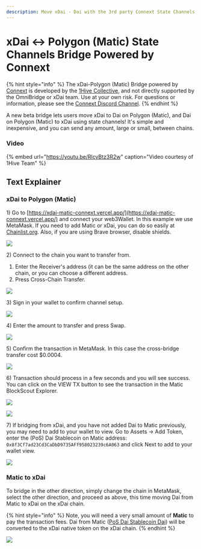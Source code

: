 ```yaml
---
description: Move xDai - Dai with the 3rd party Connext State Channels Bridge
---
```


# xDai &lt;-&gt; Polygon \(Matic\) State Channels Bridge Powered by Connext

{% hint style="info" %}
The xDai-Polygon \(Matic\) Bridge powered by [Connext](https://connext.network/) is developed by the [1Hive Collective](https://1hive.org/#/home), and not directly supported by the OmniBridge or xDai team. Use at your own risk. For questions or information, please see the [Connext Discord Channel](https://discord.gg/8YcWCfbp).
{% endhint %}

A new beta bridge lets users move xDai to Dai on Polygon \(Matic\), and Dai on Polygon \(Matic\) to xDai using state channels!  It's simple and inexpensive, and you can send any amount, large or small, between chains.

### Video

{% embed url="https://youtu.be/RlcyBtz3R2w" caption="Video courtesy of 1Hive Team" %}

## Text Explainer

### xDai to Polygon \(Matic\)

1\) Go to [https://xdai-matic-connext.vercel.app/](https://xdai-matic-connext.vercel.app/) and connect your web3Wallet. In this example we use MetaMask. If you need to add Matic or xDai, you can do so easily at [Chainlist.org](https://chainlist.org/). Also, if you are using Brave browser, disable shields.

![](../../.gitbook/assets/1connext.png)

2\) Connect to the chain you want to transfer from. 

1. Enter the Receiver's address \(it can be the same address on the other chain, or you can choose a different address.
2. Press Cross-Chain Transfer.

![](../../.gitbook/assets/2connext.png)

3\) Sign in your wallet to confirm channel setup.

![](../../.gitbook/assets/3connext.png)

4\) Enter the amount to transfer and press Swap.

![](../../.gitbook/assets/4connxt.png)

5\) Confirm the transaction in MetaMask. In this case the cross-bridge transfer cost $0.0004.

![](../../.gitbook/assets/connext5.png)

6\) Transaction should process in a few seconds and you will see success. You can click on the VIEW TX button to see the transaction in the Matic BlockScout Explorer.

![](../../.gitbook/assets/connext6.png)

![](../../.gitbook/assets/connext7.png)

7\) If bridging from xDai, and you have not added Dai to Matic previously, you may need to add to your wallet to view. Go to Assets -&gt; Add Token, enter the \(PoS\) Dai Stablecoin on Matic address: `0x8f3Cf7ad23Cd3CaDbD9735AFf958023239c6A063` and click Next to add to your wallet view.

![](../../.gitbook/assets/connextmm.png)

### Matic to xDai

To bridge in the other direction, simply change the chain in MetaMask, select the other direction, and proceed as above, this time moving Dai from Matic to xDai on the xDai chain.

{% hint style="info" %}
Note, you will need a very small amount of **Matic** to pay the transaction fees. Dai from Matic \([PoS Dai Stablecoin Dai](https://explorer-mainnet.maticvigil.com/tokens/0x8f3Cf7ad23Cd3CaDbD9735AFf958023239c6A063/token-transfers)\) will be converted to the xDai native token on the xDai chain.
{% endhint %}

![](../../.gitbook/assets/matic1.png)















